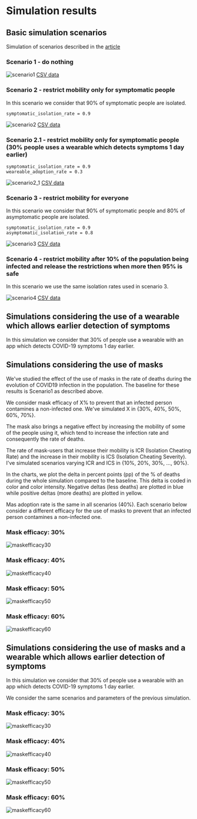 # Simulation results

## Basic simulation scenarios

Simulation of scenarios described in the [article](https://towardsdatascience.com/agent-based-simulation-of-covid-19-health-and-economical-effects-6aa4ae0ff397)

### Scenario 1 - do nothing

![scenario1](scenario1.png 'scenario1')
[CSV data](scenario1.csv)

### Scenario 2 - restrict mobility only for symptomatic people

In this scenario we consider that 90% of symptomatic people are isolated.

```
symptomatic_isolation_rate = 0.9
```

![scenario2](scenario2.png 'scenario2')
[CSV data](scenario2.csv)

### Scenario 2.1 - restrict mobility only for symptomatic people (30% people uses a wearable which detects symptoms 1 day earlier)

```
symptomatic_isolation_rate = 0.9
weareable_adoption_rate = 0.3
```

![scenario2_1](scenario2_1.png 'scenario2_1')
[CSV data](scenario2_1.csv)

### Scenario 3 - restrict mobility for everyone

In this scenario we consider that 90% of symptomatic people and 80% of asymptomatic people are isolated.

```
symptomatic_isolation_rate = 0.9
asymptomatic_isolation_rate = 0.8
```

![scenario3](scenario3.png 'scenario3')
[CSV data](scenario3.csv)

### Scenario 4 - restrict mobility after 10% of the population being infected and release the restrictions when more then 95% is safe

In this scenario we use the same isolation rates used in scenario 3.

![scenario4](scenario4.png 'scenario4')
[CSV data](scenario4.csv)

## Simulations considering the use of a wearable which allows earlier detection of symptoms

In this simulation we consider that 30% of people use a wearable with an app which detects COVID-19 symptoms 1 day earlier.

## Simulations considering the use of masks

We've studied the effect of the use of masks in the rate of deaths during the
evolution of COVID19 infection in the population. The baseline for these
results is Scenario1 as described above.

We consider mask efficacy of X% to prevent that an infected person contamines a
non-infected one. We've simulated X in {30%, 40%, 50%, 60%, 70%}.

The mask also brings a negative effect by increasing the mobility of some of
the people using it, which tend to increase the infection rate and consequently
the rate of deaths.

The rate of mask-users that increase their mobility is ICR (Isolation Cheating
Rate) and the increase in their mobility is ICS (Isolation Cheating Severity).
I've simulated scenarios varying ICR and ICS in {10%, 20%, 30%, ..., 90%}.

In the charts, we plot the delta in percent points (pp) of the % of deaths
during the whole simulation compared to the baseline. This delta is coded in
color and color intensity. Negative deltas (less deaths) are plotted in blue
while positive deltas (more deaths) are plotted in yellow.

Mas adoption rate is the same in all scenarios (40%). Each scenario below
consider a different efficacy for the use of masks to prevent that an infected
person contamines a non-infected one.

### Mask efficacy: 30%

![maskefficacy30](mask_efficacy_30.png 'Mask efficacy: 30%')

### Mask efficacy: 40%

![maskefficacy40](mask_efficacy_40.png 'Mask efficacy: 40%')

### Mask efficacy: 50%

![maskefficacy50](mask_efficacy_50.png 'Mask efficacy: 50%')

### Mask efficacy: 60%

![maskefficacy60](mask_efficacy_60.png 'Mask efficacy: 60%')


## Simulations considering the use of masks and a wearable which allows earlier detection of symptoms

In this simulation we consider that 30% of people use a wearable with an app which detects COVID-19 symptoms 1 day earlier.

We consider the same scenarios and parameters of the previous simulation.

### Mask efficacy: 30%

![maskefficacy30](wearable_mask_efficacy_30.png 'Mask efficacy: 30%')

### Mask efficacy: 40%

![maskefficacy40](wearable_mask_efficacy_40.png 'Mask efficacy: 40%')

### Mask efficacy: 50%

![maskefficacy50](wearable_mask_efficacy_50.png 'Mask efficacy: 50%')

### Mask efficacy: 60%

![maskefficacy60](wearable_mask_efficacy_60.png 'Mask efficacy: 60%')


